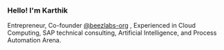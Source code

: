 ### Hello! I'm Karthik
 
Entrepreneur, Co-founder [@beezlabs-org](https://github.com/beezlabs-org) , Experienced in Cloud Computing, SAP technical consulting, Artificial Intelligence, and Process Automation Arena.
